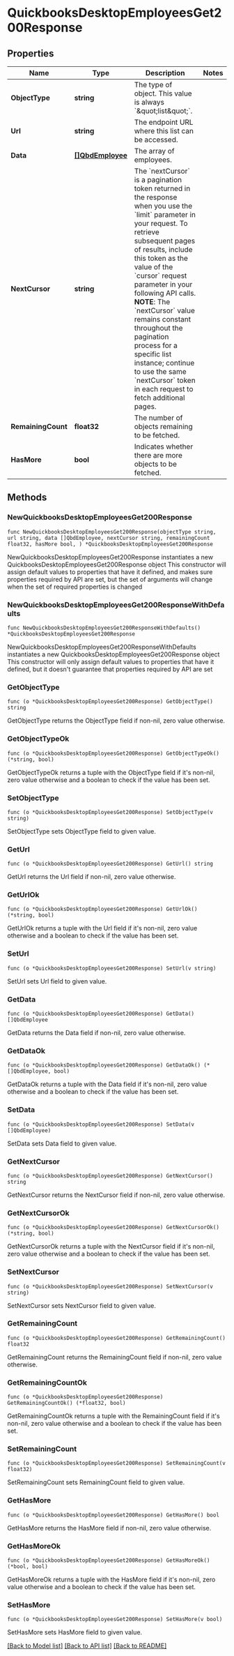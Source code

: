 # QuickbooksDesktopEmployeesGet200Response

## Properties

Name | Type | Description | Notes
------------ | ------------- | ------------- | -------------
**ObjectType** | **string** | The type of object. This value is always &#x60;\&quot;list\&quot;&#x60;. | 
**Url** | **string** | The endpoint URL where this list can be accessed. | 
**Data** | [**[]QbdEmployee**](QbdEmployee.md) | The array of employees. | 
**NextCursor** | **string** | The &#x60;nextCursor&#x60; is a pagination token returned in the response when you use the &#x60;limit&#x60; parameter in your request. To retrieve subsequent pages of results, include this token as the value of the &#x60;cursor&#x60; request parameter in your following API calls.  **NOTE**: The &#x60;nextCursor&#x60; value remains constant throughout the pagination process for a specific list instance; continue to use the same &#x60;nextCursor&#x60; token in each request to fetch additional pages. | 
**RemainingCount** | **float32** | The number of objects remaining to be fetched. | 
**HasMore** | **bool** | Indicates whether there are more objects to be fetched. | 

## Methods

### NewQuickbooksDesktopEmployeesGet200Response

`func NewQuickbooksDesktopEmployeesGet200Response(objectType string, url string, data []QbdEmployee, nextCursor string, remainingCount float32, hasMore bool, ) *QuickbooksDesktopEmployeesGet200Response`

NewQuickbooksDesktopEmployeesGet200Response instantiates a new QuickbooksDesktopEmployeesGet200Response object
This constructor will assign default values to properties that have it defined,
and makes sure properties required by API are set, but the set of arguments
will change when the set of required properties is changed

### NewQuickbooksDesktopEmployeesGet200ResponseWithDefaults

`func NewQuickbooksDesktopEmployeesGet200ResponseWithDefaults() *QuickbooksDesktopEmployeesGet200Response`

NewQuickbooksDesktopEmployeesGet200ResponseWithDefaults instantiates a new QuickbooksDesktopEmployeesGet200Response object
This constructor will only assign default values to properties that have it defined,
but it doesn't guarantee that properties required by API are set

### GetObjectType

`func (o *QuickbooksDesktopEmployeesGet200Response) GetObjectType() string`

GetObjectType returns the ObjectType field if non-nil, zero value otherwise.

### GetObjectTypeOk

`func (o *QuickbooksDesktopEmployeesGet200Response) GetObjectTypeOk() (*string, bool)`

GetObjectTypeOk returns a tuple with the ObjectType field if it's non-nil, zero value otherwise
and a boolean to check if the value has been set.

### SetObjectType

`func (o *QuickbooksDesktopEmployeesGet200Response) SetObjectType(v string)`

SetObjectType sets ObjectType field to given value.


### GetUrl

`func (o *QuickbooksDesktopEmployeesGet200Response) GetUrl() string`

GetUrl returns the Url field if non-nil, zero value otherwise.

### GetUrlOk

`func (o *QuickbooksDesktopEmployeesGet200Response) GetUrlOk() (*string, bool)`

GetUrlOk returns a tuple with the Url field if it's non-nil, zero value otherwise
and a boolean to check if the value has been set.

### SetUrl

`func (o *QuickbooksDesktopEmployeesGet200Response) SetUrl(v string)`

SetUrl sets Url field to given value.


### GetData

`func (o *QuickbooksDesktopEmployeesGet200Response) GetData() []QbdEmployee`

GetData returns the Data field if non-nil, zero value otherwise.

### GetDataOk

`func (o *QuickbooksDesktopEmployeesGet200Response) GetDataOk() (*[]QbdEmployee, bool)`

GetDataOk returns a tuple with the Data field if it's non-nil, zero value otherwise
and a boolean to check if the value has been set.

### SetData

`func (o *QuickbooksDesktopEmployeesGet200Response) SetData(v []QbdEmployee)`

SetData sets Data field to given value.


### GetNextCursor

`func (o *QuickbooksDesktopEmployeesGet200Response) GetNextCursor() string`

GetNextCursor returns the NextCursor field if non-nil, zero value otherwise.

### GetNextCursorOk

`func (o *QuickbooksDesktopEmployeesGet200Response) GetNextCursorOk() (*string, bool)`

GetNextCursorOk returns a tuple with the NextCursor field if it's non-nil, zero value otherwise
and a boolean to check if the value has been set.

### SetNextCursor

`func (o *QuickbooksDesktopEmployeesGet200Response) SetNextCursor(v string)`

SetNextCursor sets NextCursor field to given value.


### GetRemainingCount

`func (o *QuickbooksDesktopEmployeesGet200Response) GetRemainingCount() float32`

GetRemainingCount returns the RemainingCount field if non-nil, zero value otherwise.

### GetRemainingCountOk

`func (o *QuickbooksDesktopEmployeesGet200Response) GetRemainingCountOk() (*float32, bool)`

GetRemainingCountOk returns a tuple with the RemainingCount field if it's non-nil, zero value otherwise
and a boolean to check if the value has been set.

### SetRemainingCount

`func (o *QuickbooksDesktopEmployeesGet200Response) SetRemainingCount(v float32)`

SetRemainingCount sets RemainingCount field to given value.


### GetHasMore

`func (o *QuickbooksDesktopEmployeesGet200Response) GetHasMore() bool`

GetHasMore returns the HasMore field if non-nil, zero value otherwise.

### GetHasMoreOk

`func (o *QuickbooksDesktopEmployeesGet200Response) GetHasMoreOk() (*bool, bool)`

GetHasMoreOk returns a tuple with the HasMore field if it's non-nil, zero value otherwise
and a boolean to check if the value has been set.

### SetHasMore

`func (o *QuickbooksDesktopEmployeesGet200Response) SetHasMore(v bool)`

SetHasMore sets HasMore field to given value.



[[Back to Model list]](../README.md#documentation-for-models) [[Back to API list]](../README.md#documentation-for-api-endpoints) [[Back to README]](../README.md)


